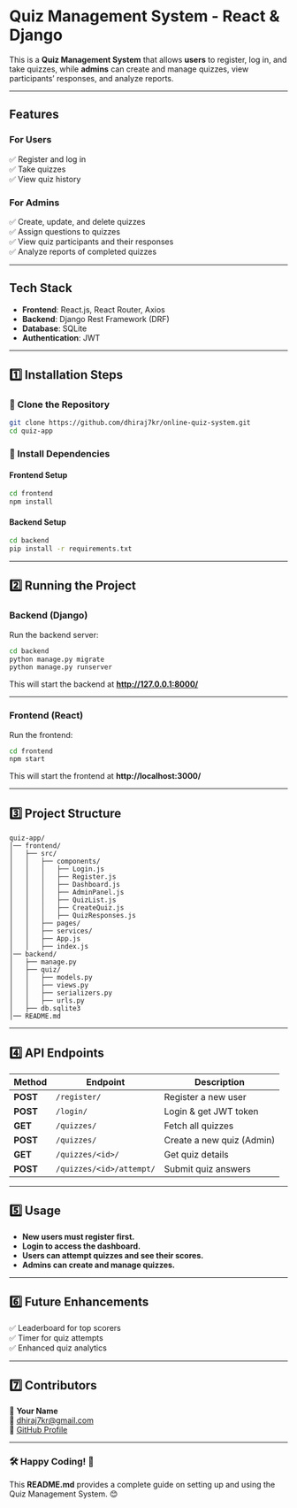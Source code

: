 

# **Quiz Management System - React & Django**

This is a **Quiz Management System** that allows **users** to register, log in, and take quizzes, while **admins** can create and manage quizzes, view participants’ responses, and analyze reports.

---

## **Features**
### **For Users**
✅ Register and log in  
✅ Take quizzes  
✅ View quiz history  

### **For Admins**
✅ Create, update, and delete quizzes  
✅ Assign questions to quizzes  
✅ View quiz participants and their responses  
✅ Analyze reports of completed quizzes  

---

## **Tech Stack**
- **Frontend**: React.js, React Router, Axios  
- **Backend**: Django Rest Framework (DRF)  
- **Database**: SQLite  
- **Authentication**: JWT  

---

## **1️⃣ Installation Steps**

### **📌 Clone the Repository**
```sh
git clone https://github.com/dhiraj7kr/online-quiz-system.git
cd quiz-app
```

### **📌 Install Dependencies**
#### **Frontend Setup**
```sh
cd frontend
npm install
```

#### **Backend Setup**
```sh
cd backend
pip install -r requirements.txt
```

---

## **2️⃣ Running the Project**
### **Backend (Django)**
Run the backend server:
```sh
cd backend
python manage.py migrate
python manage.py runserver
```
This will start the backend at **http://127.0.0.1:8000/**

---

### **Frontend (React)**
Run the frontend:
```sh
cd frontend
npm start
```
This will start the frontend at **http://localhost:3000/**

---

## **3️⃣ Project Structure**
```
quiz-app/
│── frontend/
│   ├── src/
│   │   ├── components/
│   │   │   ├── Login.js
│   │   │   ├── Register.js
│   │   │   ├── Dashboard.js
│   │   │   ├── AdminPanel.js
│   │   │   ├── QuizList.js
│   │   │   ├── CreateQuiz.js
│   │   │   ├── QuizResponses.js
│   │   ├── pages/
│   │   ├── services/
│   │   ├── App.js
│   │   ├── index.js
│── backend/
│   ├── manage.py
│   ├── quiz/
│   │   ├── models.py
│   │   ├── views.py
│   │   ├── serializers.py
│   │   ├── urls.py
│   ├── db.sqlite3
│── README.md
```

---

## **4️⃣ API Endpoints**
| Method | Endpoint | Description |
|--------|----------|-------------|
| **POST** | `/register/` | Register a new user |
| **POST** | `/login/` | Login & get JWT token |
| **GET** | `/quizzes/` | Fetch all quizzes |
| **POST** | `/quizzes/` | Create a new quiz (Admin) |
| **GET** | `/quizzes/<id>/` | Get quiz details |
| **POST** | `/quizzes/<id>/attempt/` | Submit quiz answers |

---

## **5️⃣ Usage**
- **New users must register first.**
- **Login to access the dashboard.**
- **Users can attempt quizzes and see their scores.**
- **Admins can create and manage quizzes.**

---

## **6️⃣ Future Enhancements**
✅ Leaderboard for top scorers  
✅ Timer for quiz attempts  
✅ Enhanced quiz analytics  

---

## **7️⃣ Contributors**
👤 **Your Name**  
📧 dhiraj7kr@gmail.com  
🔗 [GitHub Profile](https://github.com/dhiraj7kr)

---

### **🛠 Happy Coding! 🚀**  

This **README.md** provides a complete guide on setting up and using the Quiz Management System. 😊
